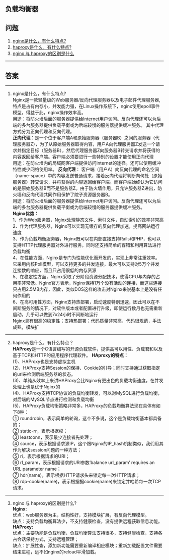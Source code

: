 ## 负载均衡器
## 问题
1. [nginx是什么，有什么特点?](#1)
2. [haproxy是什么，有什么特点?](#2)
3. [nginx 与 haproxy的区别是什么](#3)
---
## 答案
---
1. <span id = "1"> nginx是什么，有什么特点?</span>  
Nginx是一款轻量级的Web服务器/反向代理服务器以及电子邮件代理服务器,特点是占有内存小，并发能力强，在Linux操作系统下，nginx使用epoll事件模型，得益于此，nginx操作效率高。  
用途：将防火墙后面的服务器提供给Internet用户访问。反向代理还可以为后端的多台服务器提供负载平衡或为后端较慢的服务器提供缓冲服务。
其中代理方式分为正向代理和反向代理。   
**正向代理**：是一个位于客户端A和原始服务器（服务器B）之间的服务器（代理服务器Z），为了从原始服务器取得内容，用户A向代理服务器Z发送一个请求并指定目标（服务器B），然后代理服务器Z向服务器B转交请求并将获得的内容返回给客户端。客户端必须要进行一些特别的设置才能使用正向代理   
用途：在防火墙内的局域网客户端提供访问Internet的途径。还可以使用缓冲特性减少网络使用率。
**反向代理**： 客户端（用户A）向反向代理的命名空间（name-space）中的内容发送普通请求，接着反向代理将判断向何处（原始服务器）转交请求，并将获得的内容返回给客户端。而客户端始终认为它访问的是原始服务器B而不是服务器Z。由于防火墙作用，只允许服务器Z进出，防火墙和反向代理共同作用保护了院子资源服务器B。      
用途：将防火墙后面的服务器提供给Internet用户访问。反向代理还可以为后端的多台服务器提供负载平衡或为后端较慢的服务器提供缓冲服务。     
**Nginx优势：**  
1、作为Web服务器，Nginx处理静态文件、索引文件，自动索引的效率非常高  
2、作为代理服务器，Nginx可以实现无缓存的反向代理加速，提高网站运行速度    
3、作为负载均衡服务器，Nginx既可以在内部直接支持Rails和PHP，也可以支持HTTP代理服务器对外进行服务，同时还支持简单的容错和利用算法进行负载均衡  
4、在性能方面，Nginx是专门为性能优化而开发的，实现上非常注重效率。它采用内核Poll模型，可以支持更多的并发连接，最大可以支持对5万个并发连接数的响应，而且只占用很低的内存资源   
5、在稳定性方面，Nginx采取了分阶段资源分配技术，使得CPU与内存的占用率非常低。Nginx官方表示，Nginx保持1万个没有活动的连接，而这些连接只占用2.5MB内存，因此，类似DOS这样的攻击对Nginx来说基本上是没有任何作用的   
6、在高可用性方面，Nginx支持热部署，启动速度特别迅速，因此可以在不间断服务的情况下，对软件版本或者配置进行升级，即使运行数月也无需重新启动，几乎可以做到7x24小时不间断地运行   
Nginx具有很高的稳定性；支持热部署；代码质量非常高，代码很规范，手法成熟，模块扩
----
2. <span id = "2"> haproxy是什么，有什么特点？</span>   
**HAProxy**是一个C语言编写的开源负载软件，提供高可以用性、负载君和以及基于TCP和HTTP的应用程序代理软件。
**HAproxy的特点：**    
(1)、HAProxy也是支持虚拟主机   
(2)、HAProxy支持Session的保持、Cookie的引导；同时支持通过获取指定的url来检测后端服务器的状态。   
(3)、单纯从效率上来讲HAProxy会比Nginx有更出色的负载均衡速度，在并发处理上也是优于Nginx的    
(4)、HAProxy支持TCP协议的负载均衡转发，可以对MySQL进行负载均衡，对后端的MySQL节点进行检测和负载均衡    
(5)、HAProxy负载均衡策略非常多，HAProxy的负载均衡算法现在具体有如下8种：     
① roundrobin，表示简单的轮询，这个不多说，这个是负载均衡基本都具备的；    
② static-rr，表示根据权；     
③ leastconn，表示最少连接者先处理；   
④ source，表示根据请求源IP，这个跟Nginx的IP_hash机制类似，我们用其作为解决session问题的一种方法；   
⑤ ri，表示根据请求的URI；    
⑥ rl_param，表示根据请求的URl参数’balance url_param’ requires an URL parameter name；    
⑦ hdr(name)，表示根据HTTP请求头来锁定每一次HTTP请求；    
⑧ rdp-cookie(name)，表示根据据cookie(name)来锁定并哈希每一次TCP请求。
-----
3. <span id ="3"> nginx 与 haproxy的区别是什么?</span>    
**Nginx:**    
优点：web服务器为主，结构性好，支持模块扩展，有反向代理模型。   
缺点：支持负载均衡算法少，不支持健康检查，没有提供远程获取信息功能。   
**HAProxy:**   
优点：主要功能是负载均衡，负载均衡算法支持很多，支持健康检查，支持各占会话保持方式，支持远程管理；   
缺点：扩展性查，添加新功能需要重新编译相应模块；重新加载配置文件需要结束进程，远不如nginx的reload平滑加载。
